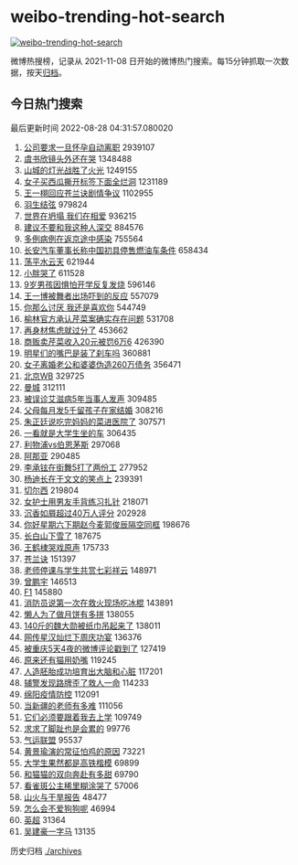 # weibo-trending-hot-search

[![weibo-trending-hot-search](https://github.com/ameizi/weibo-trending-hot-search/actions/workflows/ci.yml/badge.svg)](https://github.com/ameizi/weibo-trending-hot-search/actions/workflows/ci.yml)

微博热搜榜，记录从 2021-11-08 日开始的微博热门搜索。每15分钟抓取一次数据，按天[归档](./archives)。

## 今日热门搜索

<!-- BEGIN --> 
最后更新时间 2022-08-28 04:31:57.080020 
1. [公司要求一旦怀孕自动离职](https://s.weibo.com/weibo?q=%23%E5%85%AC%E5%8F%B8%E8%A6%81%E6%B1%82%E4%B8%80%E6%97%A6%E6%80%80%E5%AD%95%E8%87%AA%E5%8A%A8%E7%A6%BB%E8%81%8C%23&Refer=top) 2939107
1. [虞书欣镜头外还在哭](https://s.weibo.com/weibo?q=%23%E8%99%9E%E4%B9%A6%E6%AC%A3%E9%95%9C%E5%A4%B4%E5%A4%96%E8%BF%98%E5%9C%A8%E5%93%AD%23&Refer=top) 1348488
1. [山城的灯光战胜了火光](https://s.weibo.com/weibo?q=%23%E5%B1%B1%E5%9F%8E%E7%9A%84%E7%81%AF%E5%85%89%E6%88%98%E8%83%9C%E4%BA%86%E7%81%AB%E5%85%89%23&Refer=top) 1249155
1. [女子买西瓜撕开标签下面全烂洞](https://s.weibo.com/weibo?q=%23%E5%A5%B3%E5%AD%90%E4%B9%B0%E8%A5%BF%E7%93%9C%E6%92%95%E5%BC%80%E6%A0%87%E7%AD%BE%E4%B8%8B%E9%9D%A2%E5%85%A8%E7%83%82%E6%B4%9E%23&Refer=top) 1231189
1. [王一栩回应苍兰诀剧情争议](https://s.weibo.com/weibo?q=%23%E7%8E%8B%E4%B8%80%E6%A0%A9%E5%9B%9E%E5%BA%94%E8%8B%8D%E5%85%B0%E8%AF%80%E5%89%A7%E6%83%85%E4%BA%89%E8%AE%AE%23&Refer=top) 1102955
1. [羽生结弦](https://s.weibo.com/weibo?q=%23%E7%BE%BD%E7%94%9F%E7%BB%93%E5%BC%A6%23&Refer=top) 979824
1. [世界在坍塌 我们在相爱](https://s.weibo.com/weibo?q=%E4%B8%96%E7%95%8C%E5%9C%A8%E5%9D%8D%E5%A1%8C%20%E6%88%91%E4%BB%AC%E5%9C%A8%E7%9B%B8%E7%88%B1&Refer=top) 936215
1. [建议不要和我这种人深交](https://s.weibo.com/weibo?q=%23%E5%BB%BA%E8%AE%AE%E4%B8%8D%E8%A6%81%E5%92%8C%E6%88%91%E8%BF%99%E7%A7%8D%E4%BA%BA%E6%B7%B1%E4%BA%A4%23&Refer=top) 884576
1. [多例病例在返京途中感染](https://s.weibo.com/weibo?q=%23%E5%A4%9A%E4%BE%8B%E7%97%85%E4%BE%8B%E5%9C%A8%E8%BF%94%E4%BA%AC%E9%80%94%E4%B8%AD%E6%84%9F%E6%9F%93%23&Refer=top) 755564
1. [长安汽车董事长称中国初具停售燃油车条件](https://s.weibo.com/weibo?q=%23%E9%95%BF%E5%AE%89%E6%B1%BD%E8%BD%A6%E8%91%A3%E4%BA%8B%E9%95%BF%E7%A7%B0%E4%B8%AD%E5%9B%BD%E5%88%9D%E5%85%B7%E5%81%9C%E5%94%AE%E7%87%83%E6%B2%B9%E8%BD%A6%E6%9D%A1%E4%BB%B6%23&Refer=top) 658434
1. [荡平水云天](https://s.weibo.com/weibo?q=%E8%8D%A1%E5%B9%B3%E6%B0%B4%E4%BA%91%E5%A4%A9&Refer=top) 621944
1. [小胖哭了](https://s.weibo.com/weibo?q=%23%E5%B0%8F%E8%83%96%E5%93%AD%E4%BA%86%23&Refer=top) 611528
1. [9岁男孩因惧怕开学反复发烧](https://s.weibo.com/weibo?q=%239%E5%B2%81%E7%94%B7%E5%AD%A9%E5%9B%A0%E6%83%A7%E6%80%95%E5%BC%80%E5%AD%A6%E5%8F%8D%E5%A4%8D%E5%8F%91%E7%83%A7%23&Refer=top) 596146
1. [王一博被舞者出场吓到的反应](https://s.weibo.com/weibo?q=%23%E7%8E%8B%E4%B8%80%E5%8D%9A%E8%A2%AB%E8%88%9E%E8%80%85%E5%87%BA%E5%9C%BA%E5%90%93%E5%88%B0%E7%9A%84%E5%8F%8D%E5%BA%94%23&Refer=top) 557079
1. [你那么讨厌 我还是喜欢你](https://s.weibo.com/weibo?q=%E4%BD%A0%E9%82%A3%E4%B9%88%E8%AE%A8%E5%8E%8C%20%E6%88%91%E8%BF%98%E6%98%AF%E5%96%9C%E6%AC%A2%E4%BD%A0&Refer=top) 544749
1. [榆林官方承认芹菜案确实存在问题](https://s.weibo.com/weibo?q=%23%E6%A6%86%E6%9E%97%E5%AE%98%E6%96%B9%E6%89%BF%E8%AE%A4%E8%8A%B9%E8%8F%9C%E6%A1%88%E7%A1%AE%E5%AE%9E%E5%AD%98%E5%9C%A8%E9%97%AE%E9%A2%98%23&Refer=top) 531708
1. [再身材焦虑就过分了](https://s.weibo.com/weibo?q=%23%E5%86%8D%E8%BA%AB%E6%9D%90%E7%84%A6%E8%99%91%E5%B0%B1%E8%BF%87%E5%88%86%E4%BA%86%23&Refer=top) 453662
1. [商贩卖芹菜收入20元被罚6万6](https://s.weibo.com/weibo?q=%23%E5%95%86%E8%B4%A9%E5%8D%96%E8%8A%B9%E8%8F%9C%E6%94%B6%E5%85%A520%E5%85%83%E8%A2%AB%E7%BD%9A6%E4%B8%876%23&Refer=top) 426390
1. [明星们的嘴巴是装了刹车吗](https://s.weibo.com/weibo?q=%23%E6%98%8E%E6%98%9F%E4%BB%AC%E7%9A%84%E5%98%B4%E5%B7%B4%E6%98%AF%E8%A3%85%E4%BA%86%E5%88%B9%E8%BD%A6%E5%90%97%23&Refer=top) 360881
1. [女子离婚老公和婆婆伪造260万债务](https://s.weibo.com/weibo?q=%23%E5%A5%B3%E5%AD%90%E7%A6%BB%E5%A9%9A%E8%80%81%E5%85%AC%E5%92%8C%E5%A9%86%E5%A9%86%E4%BC%AA%E9%80%A0260%E4%B8%87%E5%80%BA%E5%8A%A1%23&Refer=top) 356471
1. [北京WB](https://s.weibo.com/weibo?q=%E5%8C%97%E4%BA%ACWB&Refer=top) 329725
1. [曼城](https://s.weibo.com/weibo?q=%E6%9B%BC%E5%9F%8E&Refer=top) 312111
1. [被误诊艾滋病5年当事人发声](https://s.weibo.com/weibo?q=%23%E8%A2%AB%E8%AF%AF%E8%AF%8A%E8%89%BE%E6%BB%8B%E7%97%855%E5%B9%B4%E5%BD%93%E4%BA%8B%E4%BA%BA%E5%8F%91%E5%A3%B0%23&Refer=top) 309485
1. [父母每月发5千留孩子在家结婚](https://s.weibo.com/weibo?q=%23%E7%88%B6%E6%AF%8D%E6%AF%8F%E6%9C%88%E5%8F%915%E5%8D%83%E7%95%99%E5%AD%A9%E5%AD%90%E5%9C%A8%E5%AE%B6%E7%BB%93%E5%A9%9A%23&Refer=top) 308216
1. [朱正廷说吃完妈妈的菜进医院了](https://s.weibo.com/weibo?q=%23%E6%9C%B1%E6%AD%A3%E5%BB%B7%E8%AF%B4%E5%90%83%E5%AE%8C%E5%A6%88%E5%A6%88%E7%9A%84%E8%8F%9C%E8%BF%9B%E5%8C%BB%E9%99%A2%E4%BA%86%23&Refer=top) 307571
1. [一看就是大学生坐的车](https://s.weibo.com/weibo?q=%23%E4%B8%80%E7%9C%8B%E5%B0%B1%E6%98%AF%E5%A4%A7%E5%AD%A6%E7%94%9F%E5%9D%90%E7%9A%84%E8%BD%A6%23&Refer=top) 306435
1. [利物浦vs伯恩茅斯](https://s.weibo.com/weibo?q=%23%E5%88%A9%E7%89%A9%E6%B5%A6vs%E4%BC%AF%E6%81%A9%E8%8C%85%E6%96%AF%23&Refer=top) 297068
1. [阿那亚](https://s.weibo.com/weibo?q=%23%E9%98%BF%E9%82%A3%E4%BA%9A%23&Refer=top) 290485
1. [李承铉在街舞5打了两份工](https://s.weibo.com/weibo?q=%23%E6%9D%8E%E6%89%BF%E9%93%89%E5%9C%A8%E8%A1%97%E8%88%9E5%E6%89%93%E4%BA%86%E4%B8%A4%E4%BB%BD%E5%B7%A5%23&Refer=top) 277952
1. [杨迪长在于文文的笑点上](https://s.weibo.com/weibo?q=%23%E6%9D%A8%E8%BF%AA%E9%95%BF%E5%9C%A8%E4%BA%8E%E6%96%87%E6%96%87%E7%9A%84%E7%AC%91%E7%82%B9%E4%B8%8A%23&Refer=top) 239391
1. [切尔西](https://s.weibo.com/weibo?q=%E5%88%87%E5%B0%94%E8%A5%BF&Refer=top) 219804
1. [女护士用男友手背练习扎针](https://s.weibo.com/weibo?q=%23%E5%A5%B3%E6%8A%A4%E5%A3%AB%E7%94%A8%E7%94%B7%E5%8F%8B%E6%89%8B%E8%83%8C%E7%BB%83%E4%B9%A0%E6%89%8E%E9%92%88%23&Refer=top) 218071
1. [沉香如屑超过40万人评分](https://s.weibo.com/weibo?q=%23%E6%B2%89%E9%A6%99%E5%A6%82%E5%B1%91%E8%B6%85%E8%BF%8740%E4%B8%87%E4%BA%BA%E8%AF%84%E5%88%86%23&Refer=top) 202928
1. [你好星期六下期赵今麦郭俊辰隔空同框](https://s.weibo.com/weibo?q=%23%E4%BD%A0%E5%A5%BD%E6%98%9F%E6%9C%9F%E5%85%AD%E4%B8%8B%E6%9C%9F%E8%B5%B5%E4%BB%8A%E9%BA%A6%E9%83%AD%E4%BF%8A%E8%BE%B0%E9%9A%94%E7%A9%BA%E5%90%8C%E6%A1%86%23&Refer=top) 198676
1. [长白山下雪了](https://s.weibo.com/weibo?q=%23%E9%95%BF%E7%99%BD%E5%B1%B1%E4%B8%8B%E9%9B%AA%E4%BA%86%23&Refer=top) 187675
1. [王鹤棣哭戏原声](https://s.weibo.com/weibo?q=%23%E7%8E%8B%E9%B9%A4%E6%A3%A3%E5%93%AD%E6%88%8F%E5%8E%9F%E5%A3%B0%23&Refer=top) 175733
1. [苍兰诀](https://s.weibo.com/weibo?q=%E8%8B%8D%E5%85%B0%E8%AF%80&Refer=top) 151397
1. [老师停课与学生共赏七彩祥云](https://s.weibo.com/weibo?q=%23%E8%80%81%E5%B8%88%E5%81%9C%E8%AF%BE%E4%B8%8E%E5%AD%A6%E7%94%9F%E5%85%B1%E8%B5%8F%E4%B8%83%E5%BD%A9%E7%A5%A5%E4%BA%91%23&Refer=top) 148971
1. [曾鹏宇](https://s.weibo.com/weibo?q=%E6%9B%BE%E9%B9%8F%E5%AE%87&Refer=top) 146513
1. [F1](https://s.weibo.com/weibo?q=F1&Refer=top) 145880
1. [消防员说第一次在救火现场吃冰棍](https://s.weibo.com/weibo?q=%23%E6%B6%88%E9%98%B2%E5%91%98%E8%AF%B4%E7%AC%AC%E4%B8%80%E6%AC%A1%E5%9C%A8%E6%95%91%E7%81%AB%E7%8E%B0%E5%9C%BA%E5%90%83%E5%86%B0%E6%A3%8D%23&Refer=top) 143891
1. [懒人为了做月饼有多拼](https://s.weibo.com/weibo?q=%23%E6%87%92%E4%BA%BA%E4%B8%BA%E4%BA%86%E5%81%9A%E6%9C%88%E9%A5%BC%E6%9C%89%E5%A4%9A%E6%8B%BC%23&Refer=top) 138055
1. [140斤的魏大勋被纸巾吊起来了](https://s.weibo.com/weibo?q=%23140%E6%96%A4%E7%9A%84%E9%AD%8F%E5%A4%A7%E5%8B%8B%E8%A2%AB%E7%BA%B8%E5%B7%BE%E5%90%8A%E8%B5%B7%E6%9D%A5%E4%BA%86%23&Refer=top) 138011
1. [网传星汉灿烂下周庆功宴](https://s.weibo.com/weibo?q=%23%E7%BD%91%E4%BC%A0%E6%98%9F%E6%B1%89%E7%81%BF%E7%83%82%E4%B8%8B%E5%91%A8%E5%BA%86%E5%8A%9F%E5%AE%B4%23&Refer=top) 136376
1. [被重庆5天4夜的微博评论戳到了](https://s.weibo.com/weibo?q=%23%E8%A2%AB%E9%87%8D%E5%BA%865%E5%A4%A94%E5%A4%9C%E7%9A%84%E5%BE%AE%E5%8D%9A%E8%AF%84%E8%AE%BA%E6%88%B3%E5%88%B0%E4%BA%86%23&Refer=top) 127419
1. [原来还有猫用奶嘴](https://s.weibo.com/weibo?q=%23%E5%8E%9F%E6%9D%A5%E8%BF%98%E6%9C%89%E7%8C%AB%E7%94%A8%E5%A5%B6%E5%98%B4%23&Refer=top) 119245
1. [人造胚胎成功培育出大脑和心脏](https://s.weibo.com/weibo?q=%23%E4%BA%BA%E9%80%A0%E8%83%9A%E8%83%8E%E6%88%90%E5%8A%9F%E5%9F%B9%E8%82%B2%E5%87%BA%E5%A4%A7%E8%84%91%E5%92%8C%E5%BF%83%E8%84%8F%23&Refer=top) 117201
1. [辅警发现路牌歪了救人一命](https://s.weibo.com/weibo?q=%23%E8%BE%85%E8%AD%A6%E5%8F%91%E7%8E%B0%E8%B7%AF%E7%89%8C%E6%AD%AA%E4%BA%86%E6%95%91%E4%BA%BA%E4%B8%80%E5%91%BD%23&Refer=top) 114233
1. [绵阳疫情防控](https://s.weibo.com/weibo?q=%23%E7%BB%B5%E9%98%B3%E7%96%AB%E6%83%85%E9%98%B2%E6%8E%A7%23&Refer=top) 112091
1. [当新疆的老师有多难](https://s.weibo.com/weibo?q=%23%E5%BD%93%E6%96%B0%E7%96%86%E7%9A%84%E8%80%81%E5%B8%88%E6%9C%89%E5%A4%9A%E9%9A%BE%23&Refer=top) 111056
1. [它们必须要跟着我去上学](https://s.weibo.com/weibo?q=%23%E5%AE%83%E4%BB%AC%E5%BF%85%E9%A1%BB%E8%A6%81%E8%B7%9F%E7%9D%80%E6%88%91%E5%8E%BB%E4%B8%8A%E5%AD%A6%23&Refer=top) 109749
1. [求求了脚趾也是会累的](https://s.weibo.com/weibo?q=%E6%B1%82%E6%B1%82%E4%BA%86%E8%84%9A%E8%B6%BE%E4%B9%9F%E6%98%AF%E4%BC%9A%E7%B4%AF%E7%9A%84&Refer=top) 99776
1. [气运联盟](https://s.weibo.com/weibo?q=%E6%B0%94%E8%BF%90%E8%81%94%E7%9B%9F&Refer=top) 95537
1. [黄景瑜演的常征怕鸡的原因](https://s.weibo.com/weibo?q=%23%E9%BB%84%E6%99%AF%E7%91%9C%E6%BC%94%E7%9A%84%E5%B8%B8%E5%BE%81%E6%80%95%E9%B8%A1%E7%9A%84%E5%8E%9F%E5%9B%A0%23&Refer=top) 73221
1. [大学生果然都是高铁楷模](https://s.weibo.com/weibo?q=%23%E5%A4%A7%E5%AD%A6%E7%94%9F%E6%9E%9C%E7%84%B6%E9%83%BD%E6%98%AF%E9%AB%98%E9%93%81%E6%A5%B7%E6%A8%A1%23&Refer=top) 69899
1. [和猫猫的双向奔赴有多甜](https://s.weibo.com/weibo?q=%23%E5%92%8C%E7%8C%AB%E7%8C%AB%E7%9A%84%E5%8F%8C%E5%90%91%E5%A5%94%E8%B5%B4%E6%9C%89%E5%A4%9A%E7%94%9C%23&Refer=top) 69790
1. [看雀斑公主稀里糊涂哭了](https://s.weibo.com/weibo?q=%23%E7%9C%8B%E9%9B%80%E6%96%91%E5%85%AC%E4%B8%BB%E7%A8%80%E9%87%8C%E7%B3%8A%E6%B6%82%E5%93%AD%E4%BA%86%23&Refer=top) 57006
1. [山火与干旱报告](https://s.weibo.com/weibo?q=%E5%B1%B1%E7%81%AB%E4%B8%8E%E5%B9%B2%E6%97%B1%E6%8A%A5%E5%91%8A&Refer=top) 48477
1. [怎么会不爱狗狗呢](https://s.weibo.com/weibo?q=%23%E6%80%8E%E4%B9%88%E4%BC%9A%E4%B8%8D%E7%88%B1%E7%8B%97%E7%8B%97%E5%91%A2%23&Refer=top) 46994
1. [英超](https://s.weibo.com/weibo?q=%E8%8B%B1%E8%B6%85&Refer=top) 31364
1. [吴建豪一字马](https://s.weibo.com/weibo?q=%23%E5%90%B4%E5%BB%BA%E8%B1%AA%E4%B8%80%E5%AD%97%E9%A9%AC%23&Refer=top) 13135
<!-- END -->

历史归档 [./archives](./archives)

